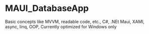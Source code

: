 # MAUI_DatabaseApp
Basic concepts like MVVM, readable code, etc.,
C#, .NEt Maui, XAMl, async, linq, OOP,
Currently optimized for Windows only
